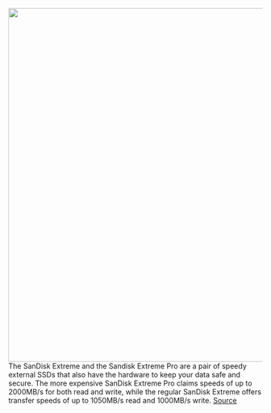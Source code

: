<img src='https://cdn.vox-cdn.com/thumbor/Sra9t6MnVs3HeqgE5htJLeNYU8o=/0x0:1472x982/1200x800/filters:focal(619x374:853x608)/cdn.vox-cdn.com/uploads/chorus_image/image/67558915/SanDisk_Extreme_Portable_SSD_4LR.0.jpg' width='700px' /><br/>
The SanDisk Extreme and the Sandisk Extreme Pro are a pair of speedy external SSDs that also have the hardware to keep your data safe and secure. The more expensive SanDisk Extreme Pro claims speeds of up to 2000MB/s for both read and write, while the regular SanDisk Extreme offers transfer speeds of up to 1050MB/s read and 1000MB/s write.
<a href='https://www.theverge.com/2020/9/30/21495322/western-digital-sandisk-extreme-pro-external-portable-ssd-usb-256-bit-hardware-encryption'> Source <a/>